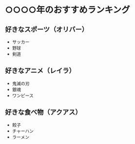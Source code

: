 # ○○○○年のおすすめランキング

## 好きなスポーツ（オリバー）

- サッカー
- 野球
- 剣道

## 好きなアニメ（レイラ）

- 鬼滅の刃
- 銀魂
- ワンピース

## 好きな食べ物（アクアス）

- 餃子
- チャーハン
- ラーメン